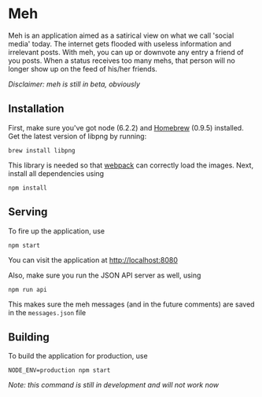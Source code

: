 # Meh
Meh is an application aimed as a satirical view on what we call 'social media' today.
The internet gets flooded with useless information and irrelevant posts. With meh, you can
up or downvote any entry a friend of you posts. When a status receives too many mehs, that person
will no longer show up on the feed of his/her friends.

*Disclaimer: meh is still in beta, obviously*

## Installation
First, make sure you've got node (6.2.2) and [Homebrew](http://brew.sh) (0.9.5) installed. Get the latest version of libpng by running:
```
brew install libpng
```
This library is needed so that [webpack](http://webpack.github.io) can correctly load the images. Next, install all dependencies using
```
npm install
```


## Serving
To fire up the application, use
```
npm start
```

You can visit the application at [http://localhost:8080](http://localhost:8080)

Also, make sure you run the JSON API server as well, using

```
npm run api
```

This makes sure the meh messages (and in the future comments) are saved in the `messages.json` file

## Building
To build the application for production, use
```
NODE_ENV=production npm start
```
*Note: this command is still in development and will not work now*
